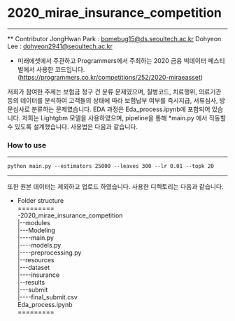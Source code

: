 # 2020_mirae_insurance_competition

---------------------

** Contributor
JongHwan Park : bomebug15@ds.seoultech.ac.kr
Dohyeon Lee : dohyeon2941@seoultech.ac.kr

- 미래에셋에서 주관하고 Programmers에서 주최하는 2020 금융 빅데이터 페스티벌에서 사용한 코드입니다.
(https://programmers.co.kr/competitions/252/2020-miraeasset)

저희가 참여한 주제는 보험금 청구 건 분류 문제였으며, 질병코드, 치료행위, 의료기관 등의 데이터를 분석하여 고객들의 상태에 따라 보험납부 여부를 즉시지급, 서류심사, 방문심사로 분류하는 문제였습니다. EDA 과정은 Eda_process.ipynb에 포함되어 있습니다. 저희는 Lightgbm 모델을 사용하였으며, pipeline을 통해 *main.py 에서 작동할 수 있도록 설계했습니다. 사용법은 다음과 같습니다.

### How to use
--------------
```
python main.py --estimators 25000 --leaves 300 --lr 0.01 --topk 20
```
--------------
 또한 원본 데이터는 제외하고 업로드 하였습니다. 사용한 디렉토리는 다음과 같습니다.

* Folder structure    
=========    
-2020_mirae_insurance_competition    
|--modules    
|---Modeling    
|----main.py    
|----models.py    
|----preprocessing.py    
|--resources    
|---dataset    
|----insurance    
|--results    
|---submit    
|----final_submit.csv    
Eda_process.ipynb    
=========    

